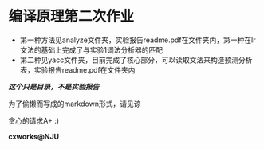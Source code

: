 # 编译原理第二次作业

* 第一种方法见analyze文件夹，实验报告readme.pdf在文件夹内，第一种在lr文法的基础上完成了与实验1词法分析器的匹配
* 第二种见yacc文件夹，目前完成了核心部分，可以读取文法来构造预测分析表，实验报告readme.pdf在文件夹内

***这个只是目录，不是实验报告***

为了偷懒而写成的markdown形式，请见谅

贪心的请求A+ :)

**cxworks@NJU**